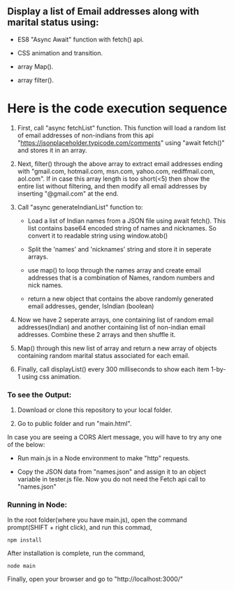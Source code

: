 ## Display a list of Email addresses along with marital status using: 

- ES8 "Async Await" function with fetch() api.

- CSS animation and transition.

- array Map().

- array filter().


# Here is the code execution sequence


1) First, call "async fetchList" function. This function will load a random list of email addresses of non-indians from this api "https://jsonplaceholder.typicode.com/comments" using "await fetch()" and stores it in an array.

2) Next, filter() through the above array to extract email addresses ending with "gmail.com, hotmail.com, msn.com, yahoo.com, rediffmail.com, aol.com". If in case this array length is too short(<5) then show the entire list without filtering, and then modify all email addresses by inserting "@gmail.com" at the end.

3) Call "async generateIndianList" function to:

	- Load a list of Indian names from a JSON file using await fetch(). This list contains base64 encoded string of names and nicknames. So convert it to readable string using window.atob()

	- Split the 'names' and 'nicknames' string and store it in seperate arrays.

	- use map() to loop through the names array and create email addresses that is a combination of Names, random numbers and nick names.

	- return a new object that contains the above randomly generated email addresses, gender, IsIndian (boolean)

4) Now we have 2 seperate arrays, one containing list of random email addresses(Indian) and another containing list of non-indian email addresses. Combine these 2 arrays and then shuffle it.

5) Map() through this new list of array and return a new array of objects containing random marital status associated for each email.

6) Finally, call displayList() every 300 milliseconds to show each item 1-by-1 using css animation.


### To see the Output:

1) Download or clone this repository to your local folder.

2) Go to public folder and run "main.html".
 
In case you are seeing a CORS Alert message, you will have to try any one of the below:

- Run main.js in a Node environment to make "http" requests.

- Copy the JSON data from "names.json" and assign it to an object variable in tester.js file. Now you do not need the Fetch api call to "names.json"


### Running in Node:

In the root folder(where you have main.js), open the command prompt(SHIFT + right click), and run this commad,

```
npm install
```

After installation is complete, run the command,

```
node main
```

Finally, open your browser and go to "http://localhost:3000/"
